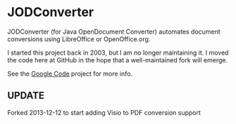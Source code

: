 JODConverter
============

JODConverter (for Java OpenDocument Converter) automates document conversions
using LibreOffice or OpenOffice.org.

I started this project back in 2003, but I am no longer maintaining it. I moved
the code here at GitHub in the hope that a well-maintained fork will emerge.

See the [Google Code](http://code.google.com/p/jodconverter/) project for more
info.

UPDATE
------
Forked 2013-12-12 to start adding Visio to PDF conversion support
